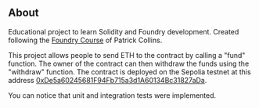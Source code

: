 ## About
Educational project to learn Solidity and Foundry development. Created following the [Foundry Course](https://www.youtube.com/playlist?list=PL4Rj_WH6yLgWe7TxankiqkrkVKXIwOP42) of Patrick Collins.

This project allows people to send ETH to the contract by calling a "fund" function. The owner of the contract can then withdraw the funds using the "withdraw" function. The contract is deployed on the Sepolia testnet at this address [0xDe5a60245681F94Fb715a3d1A60134Bc31827aDa](https://sepolia.etherscan.io/address/0xDe5a60245681F94Fb715a3d1A60134Bc31827aDa).

You can notice that unit and integration tests were implemented.
